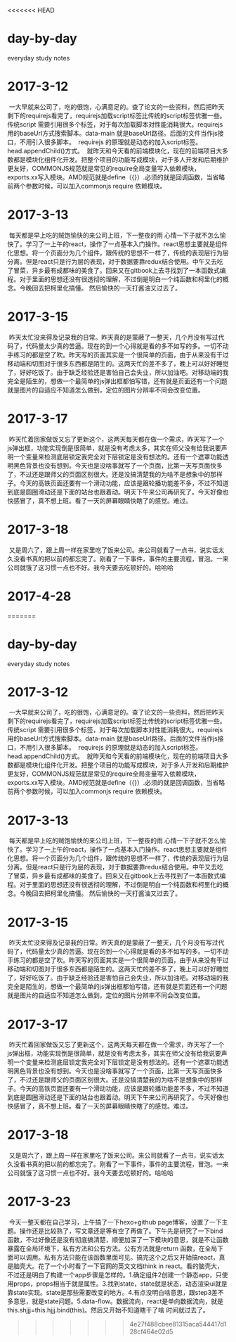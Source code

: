 <<<<<<< HEAD
# day-by-day
everyday study notes
# 2017-3-12 
  一大早就来公司了，吃的很饱，心满意足的。查了论文的一些资料，然后把昨天剩下的requirejs看完了，requirejs加载script标签比传统的script标签优雅一些。传统script 需要引用很多个标签，对于每次加载脚本对性能消耗很大。requirejs 用的baseUrl方式搜索脚本。data-main 就是baseUrl路径。后面的文件当作js接口，不用引入很多脚本。
  requirejs 的原理就是动态的加入script标签。head.appendChild()方式。
  就昨天和今天看的前端模块化，现在的前端项目大多数都是模块化组件化开发。把整个项目的功能写成模块，对于多人开发和后期维护更友好，COMMONJS规范就是常见的require全局变量写入依赖模块，exports.xx写入模块。AMD规范就是define（{}）.必须的就是回调函数，当省略前两个参数时候，可以加入commonjs require 依赖模块。
# 2017-3-13 
  每天都是早上吃的贼饱愉快的来公司上班，下一整夜的雨 心情一下子就不怎么愉快了。学习了一上午的react，操作了一点基本入门操作。react思想主要就是组件化思想。将一个页面分为几个组件，跟传统的思想不一样了，传统的表现层行为层分离。但是react只是行为层的表现，对于数据要靠redux结合使用。中午又去吃了冒菜，异乡最有成都味的美食了。回来又在gitbook上去寻找到了一本函数式编程。对于里面的思想还没有很透彻的理解，不过倒是明白一个纯函数和柯里化的概念。今晚回去把柯里化搞懂。 然后愉快的一天打酱油又过去了。
# 2017-3-15
  昨天太忙没来得及记录我的日常。昨天真的是蒙蔽了一整天，几个月没有写过代码了，代码量太少真的苦逼。现在的到一个心得就是看的多不如写的多。一切不动手练习的都是空了吹。昨天写的页面其实是一个很简单的页面，由于从来没有干过移动端和切图对于很多东西都是陌生的。这两天忙的差不多了，晚上可以好好睡觉了，好好吃饭了。由于缺乏经验还是害怕自己会失业，所以加油吧。对移动端的我完全是陌生的，想做一个最简单的js弹出框都怕写错，还有就是页面还有一个问题就是图片的自适应不知道怎么做到，定位的图片分辨率不同会改变位置。
# 2017-3-17
  昨天忙着回家做饭又忘了更新这个，这两天每天都在做一个需求，昨天写了一个js弹出框，功能实现倒是很简单，就是没有考虑太多，其实在师父没有给我说要声明一个变量来检测底层锁定我完全对下层锁定是没有想法的。还有一个遮罩功能透明黑色背景也没有想到。今天也是没啥事就写了一个页面，比第一天写页面快多了，不过还是跟师父的页面区别很大。还是没搞清楚我的为啥不是想象中的那样子。今天的高铁页面还要有一个滑动功能，应该是跟轮播功能差不多，不过不知道到底是圆圈滑动还是下面的站台也跟着动。明天下午来公司再研究了。今天好像也快感冒了，真不想上班。看了一天的屏幕眼睛快瞎了的感觉。难过。
# 2017-3-18 
  又是周六了，跟上周一样在家里吃了饭来公司。来公司就看了一点书，说实话太久没看书真的把以前的都忘完了。刚看了一下事件，事件的主要流程，冒泡。一来公司就饿了这习惯一点也不好。我今天要去吃顿好的。哈哈哈
# 2017-4-28
=======
# day-by-day
everyday study notes
# 2017-3-12 
  一大早就来公司了，吃的很饱，心满意足的。查了论文的一些资料，然后把昨天剩下的requirejs看完了，requirejs加载script标签比传统的script标签优雅一些。传统script 需要引用很多个标签，对于每次加载脚本对性能消耗很大。requirejs 用的baseUrl方式搜索脚本。data-main 就是baseUrl路径。后面的文件当作js接口，不用引入很多脚本。
  requirejs 的原理就是动态的加入script标签。head.appendChild()方式。
  就昨天和今天看的前端模块化，现在的前端项目大多数都是模块化组件化开发。把整个项目的功能写成模块，对于多人开发和后期维护更友好，COMMONJS规范就是常见的require全局变量写入依赖模块，exports.xx写入模块。AMD规范就是define（{}）.必须的就是回调函数，当省略前两个参数时候，可以加入commonjs require 依赖模块。
# 2017-3-13 
  每天都是早上吃的贼饱愉快的来公司上班，下一整夜的雨 心情一下子就不怎么愉快了。学习了一上午的react，操作了一点基本入门操作。react思想主要就是组件化思想。将一个页面分为几个组件，跟传统的思想不一样了，传统的表现层行为层分离。但是react只是行为层的表现，对于数据要靠redux结合使用。中午又去吃了冒菜，异乡最有成都味的美食了。回来又在gitbook上去寻找到了一本函数式编程。对于里面的思想还没有很透彻的理解，不过倒是明白一个纯函数和柯里化的概念。今晚回去把柯里化搞懂。 然后愉快的一天打酱油又过去了。
# 2017-3-15
  昨天太忙没来得及记录我的日常。昨天真的是蒙蔽了一整天，几个月没有写过代码了，代码量太少真的苦逼。现在的到一个心得就是看的多不如写的多。一切不动手练习的都是空了吹。昨天写的页面其实是一个很简单的页面，由于从来没有干过移动端和切图对于很多东西都是陌生的。这两天忙的差不多了，晚上可以好好睡觉了，好好吃饭了。由于缺乏经验还是害怕自己会失业，所以加油吧。对移动端的我完全是陌生的，想做一个最简单的js弹出框都怕写错，还有就是页面还有一个问题就是图片的自适应不知道怎么做到，定位的图片分辨率不同会改变位置。
# 2017-3-17
  昨天忙着回家做饭又忘了更新这个，这两天每天都在做一个需求，昨天写了一个js弹出框，功能实现倒是很简单，就是没有考虑太多，其实在师父没有给我说要声明一个变量来检测底层锁定我完全对下层锁定是没有想法的。还有一个遮罩功能透明黑色背景也没有想到。今天也是没啥事就写了一个页面，比第一天写页面快多了，不过还是跟师父的页面区别很大。还是没搞清楚我的为啥不是想象中的那样子。今天的高铁页面还要有一个滑动功能，应该是跟轮播功能差不多，不过不知道到底是圆圈滑动还是下面的站台也跟着动。明天下午来公司再研究了。今天好像也快感冒了，真不想上班。看了一天的屏幕眼睛快瞎了的感觉。难过。
# 2017-3-18 
  又是周六了，跟上周一样在家里吃了饭来公司。来公司就看了一点书，说实话太久没看书真的把以前的都忘完了。刚看了一下事件，事件的主要流程，冒泡。一来公司就饿了这习惯一点也不好。我今天要去吃顿好的。哈哈哈
# 2017-3-23
  今天一整天都在自己学习，上午搞了一下hexo+github page博客，设置了一下主题。操作还是比较熟了，写文章还是等有空了再做了。下午先是研究了一下bind函数，不过好像还是没有彻底搞清楚，顺便加深了一下模块的意思，就是不让函数暴露在全局环境下，私有方法和公有方法。公有方法就是return 函数，在全局下面可以调用。私有方法只能在该函数里面可见。搞完这个之后又开始搞react，真是脑壳大。花了一个小时看了一下官网的英文文档think in react。看的脑壳大，不过还是明白了构建一个app步骤是怎样的。1.确定组件2创建一个静态app，只使用props，props相当于就是属性。3.找到state，state就是状态，动态渲染ui就是靠state实现。state是那些需要改变的地方。4.有点没明白啥意思，跟step3差不多意思，就是state问题。5.data-flow。数据流向，react是单向数据流向，就是this.shjjj=this.hjjj.bind(this)。然后又开始不知道瞎干了啥 时间就过去了。
>>>>>>> 4e27f488cbee81315aca544417d128cf464e02d5
